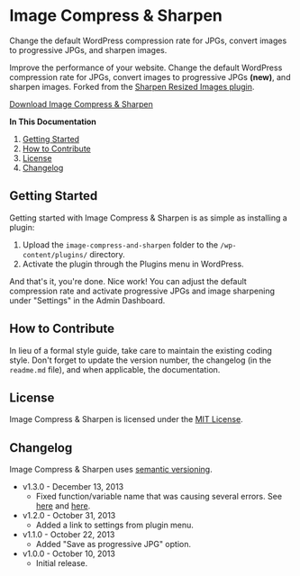 # Image Compress & Sharpen

Change the default WordPress compression rate for JPGs, convert images to progressive JPGs, and sharpen images.

Improve the performance of your website. Change the default WordPress compression rate for JPGs, convert images to progressive JPGs **(new)**, and sharpen images. Forked from the [Sharpen Resized Images plugin](http://wordpress.org/plugins/sharpen-resized-images/).

[Download Image Compress & Sharpen](https://github.com/cferdinandi/image-compress-and-sharpen/archive/master.zip)

**In This Documentation**

1. [Getting Started](#getting-started)
2. [How to Contribute](#how-to-contribute)
3. [License](#license)
4. [Changelog](#changelog)



## Getting Started

Getting started with Image Compress & Sharpen is as simple as installing a plugin:

1. Upload the `image-compress-and-sharpen` folder to the `/wp-content/plugins/` directory.
2. Activate the plugin through the Plugins menu in WordPress.

And that's it, you're done. Nice work! You can adjust the default compression rate and activate progressive JPGs and image sharpening under "Settings" in the Admin Dashboard.



## How to Contribute

In lieu of a formal style guide, take care to maintain the existing coding style. Don't forget to update the version number, the changelog (in the `readme.md` file), and when applicable, the documentation.



## License

Image Compress & Sharpen is licensed under the [MIT License](http://gomakethings.com/mit/).



## Changelog

Image Compress & Sharpen uses [semantic versioning](http://semver.org/).

* v1.3.0 - December 13, 2013
	* Fixed function/variable name that was causing several errors. See [here](https://github.com/cferdinandi/image-compress-and-sharpen/issues/3) and [here](https://github.com/cferdinandi/image-compress-and-sharpen/issues/2).
* v1.2.0 - October 31, 2013
	* Added a link to settings from plugin menu.
* v1.1.0 - October 22, 2013
	* Added "Save as progressive JPG" option.
* v1.0.0 - October 10, 2013
	* Initial release.